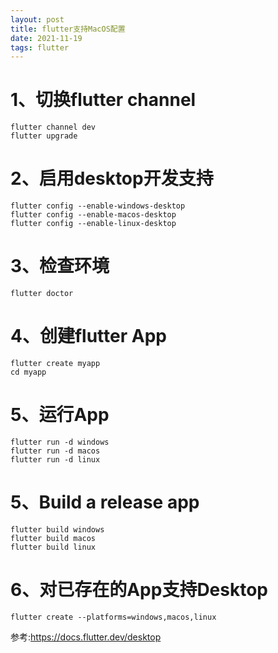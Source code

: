```yaml
---
layout: post
title: flutter支持MacOS配置
date: 2021-11-19
tags: flutter
---
```

# 1、切换flutter channel
```
flutter channel dev
flutter upgrade

```

# 2、启用desktop开发支持
```
flutter config --enable-windows-desktop
flutter config --enable-macos-desktop
flutter config --enable-linux-desktop

```

# 3、检查环境
```
flutter doctor
```

# 4、创建flutter App

```
flutter create myapp
cd myapp

```

# 5、运行App

```
flutter run -d windows
flutter run -d macos
flutter run -d linux
```

# 5、Build a release app
```
flutter build windows
flutter build macos
flutter build linux

```

# 6、对已存在的App支持Desktop

```
flutter create --platforms=windows,macos,linux

```

参考:https://docs.flutter.dev/desktop




